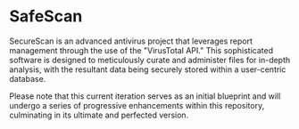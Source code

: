 # SafeScan

SecureScan is an advanced antivirus project that leverages report management through the use of the "VirusTotal API." This sophisticated software is designed to meticulously curate and administer files for in-depth analysis, with the resultant data being securely stored within a user-centric database.

Please note that this current iteration serves as an initial blueprint and will undergo a series of progressive enhancements within this repository, culminating in its ultimate and perfected version.
